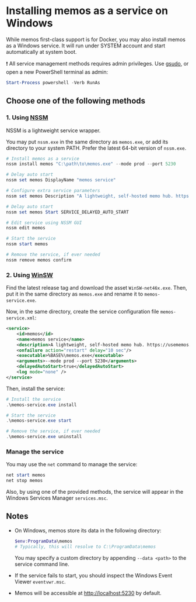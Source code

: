 # Installing memos as a service on Windows

While memos first-class support is for Docker, you may also install memos as a Windows service. It will run under SYSTEM account and start automatically at system boot.

❗ All service management methods requires admin privileges. Use [gsudo](https://gerardog.github.io/gsudo/docs/install), or open a new PowerShell terminal as admin:

```powershell
Start-Process powershell -Verb RunAs
```

## Choose one of the following methods

### 1. Using [NSSM](https://nssm.cc/download)

NSSM is a lightweight service wrapper.

You may put `nssm.exe` in the same directory as `memos.exe`, or add its directory to your system PATH. Prefer the latest 64-bit version of `nssm.exe`.

```powershell
# Install memos as a service
nssm install memos "C:\path\to\memos.exe" --mode prod --port 5230

# Delay auto start
nssm set memos DisplayName "memos service"

# Configure extra service parameters
nssm set memos Description "A lightweight, self-hosted memo hub. https://usememos.com/" 

# Delay auto start
nssm set memos Start SERVICE_DELAYED_AUTO_START

# Edit service using NSSM GUI
nssm edit memos

# Start the service
nssm start memos

# Remove the service, if ever needed
nssm remove memos confirm
```

### 2. Using [WinSW](https://github.com/winsw/winsw)

Find the latest release tag and download the asset `WinSW-net46x.exe`. Then, put it in the same directory as `memos.exe` and rename it to `memos-service.exe`.

Now, in the same directory, create the service configuration file `memos-service.xml`:

```xml
<service>
    <id>memos</id>
    <name>memos service</name>
    <description>A lightweight, self-hosted memo hub. https://usememos.com/</description>
    <onfailure action="restart" delay="10 sec"/>
    <executable>%BASE%\memos.exe</executable>
    <arguments>--mode prod --port 5230</arguments>
    <delayedAutoStart>true</delayedAutoStart>
    <log mode="none" />   
</service>
```

Then, install the service:

```powershell
# Install the service
.\memos-service.exe install

# Start the service
.\memos-service.exe start

# Remove the service, if ever needed
.\memos-service.exe uninstall
```

### Manage the service

You may use the `net` command to manage the service:

```powershell
net start memos
net stop memos
```

Also, by using one of the provided methods, the service will appear in the Windows Services Manager `services.msc`.

## Notes

- On Windows, memos store its data in the following directory:

    ```powershell
    $env:ProgramData\memos
    # Typically, this will resolve to C:\ProgramData\memos
    ```

    You may specify a custom directory by appending `--data <path>` to the service command line.

- If the service fails to start, you should inspect the Windows Event Viewer `eventvwr.msc`.

- Memos will be accessible at [http://localhost:5230](http://localhost:5230) by default.
